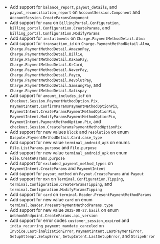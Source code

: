 * Add support for `balance_report`, `payout_details`, and `payout_reconciliation_report` on `AccountSession.Component` and `AccountSession.CreateParamsComponent`
* Add support for `name` on `BillingPortal.Configuration`, `billing_portal.Configuration.CreateParams`, and `billing_portal.Configuration.ModifyParams`
* Add support for `installments` on `Charge.PaymentMethodDetail.Alma`
* Add support for `transaction_id` on `Charge.PaymentMethodDetail.Alma`, `Charge.PaymentMethodDetail.AmazonPay`, `Charge.PaymentMethodDetail.Billie`, `Charge.PaymentMethodDetail.KakaoPay`, `Charge.PaymentMethodDetail.KrCard`, `Charge.PaymentMethodDetail.NaverPay`, `Charge.PaymentMethodDetail.Payco`, `Charge.PaymentMethodDetail.RevolutPay`, `Charge.PaymentMethodDetail.SamsungPay`, and `Charge.PaymentMethodDetail.Satispay`
* Add support for `amount_includes_iof` on `Checkout.Session.PaymentMethodOption.Pix`, `PaymentIntent.ConfirmParamsPaymentMethodOptionPix`, `PaymentIntent.CreateParamsPaymentMethodOptionPix`, `PaymentIntent.ModifyParamsPaymentMethodOptionPix`, `PaymentIntent.PaymentMethodOption.Pix`, and `checkout.Session.CreateParamsPaymentMethodOptionPix`
* Add support for new values `block` and `resolution` on enum `Dispute.PaymentMethodDetail.Card.case_type`
* Add support for new value `terminal_android_apk` on enums `File.ListParams.purpose` and `File.purpose`
* Add support for new value `terminal_android_apk` on enum `File.CreateParams.purpose`
* Add support for `excluded_payment_method_types` on `PaymentIntent.CreateParams` and `PaymentIntent`
* Add support for `payout_method` on `Payout.CreateParams` and `Payout`
* Add support for `mxn` on `Terminal.Configuration.Tipping`, `terminal.Configuration.CreateParamsTipping`, and `terminal.Configuration.ModifyParamsTipping`
* Add support for `card` on `terminal.Reader.PresentPaymentMethodParams`
* Add support for new value `card` on enum `terminal.Reader.PresentPaymentMethodParams.type`
* Add support for new value `2025-08-27.basil` on enum `WebhookEndpoint.CreateParams.api_version`
* Add support for error codes `customer_session_expired` and `india_recurring_payment_mandate_canceled` on `Invoice.LastFinalizationError`, `PaymentIntent.LastPaymentError`, `SetupAttempt.SetupError`, `SetupIntent.LastSetupError`, and `StripeError`